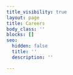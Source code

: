 ```yaml
---
title_visibility: true
layout: page
title: Careers
body_class: ''
blocks: []
seo:
  hidden: false
  title: ''
  description: ''

---
```

